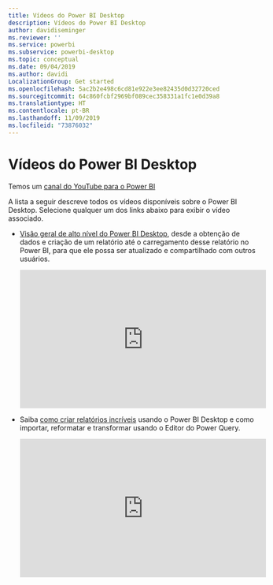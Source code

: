 ```yaml
---
title: Vídeos do Power BI Desktop
description: Vídeos do Power BI Desktop
author: davidiseminger
ms.reviewer: ''
ms.service: powerbi
ms.subservice: powerbi-desktop
ms.topic: conceptual
ms.date: 09/04/2019
ms.author: davidi
LocalizationGroup: Get started
ms.openlocfilehash: 5ac2b2e498c6cd81e922e3ee82435d0d32720ced
ms.sourcegitcommit: 64c860fcbf2969bf089cec358331a1fc1e0d39a8
ms.translationtype: HT
ms.contentlocale: pt-BR
ms.lasthandoff: 11/09/2019
ms.locfileid: "73876032"
---
```

# <a name="power-bi-desktop-videos"></a>Vídeos do Power BI Desktop
Temos um [canal do YouTube para o Power BI](https://www.youtube.com/playlist?list=PL1N57mwBHtN2q1WbU5O29rrn_A0lkVv9p)

A lista a seguir descreve todos os vídeos disponíveis sobre o Power BI Desktop. Selecione qualquer um dos links abaixo para exibir o vídeo associado.

- [Visão geral de alto nível do Power BI Desktop](https://www.youtube.com/watch?v=Qgam9M8I0xA), desde a obtenção de dados e criação de um relatório até o carregamento desse relatório no Power BI, para que ele possa ser atualizado e compartilhado com outros usuários.  
  
  <iframe width="500" height="281" src="https://www.youtube.com/embed/Qgam9M8I0xA" frameborder="0" allowfullscreen></iframe> 
  
- Saiba [como criar relatórios incríveis](https://www.youtube.com/watch?v=ByIUx-HmQbw) usando o Power BI Desktop e como importar, reformatar e transformar usando o Editor do Power Query.
  
  <iframe width="500" height="281" src="https://www.youtube.com/embed/IMAsitQ2cAc" frameborder="0" allowfullscreen></iframe>  
  
